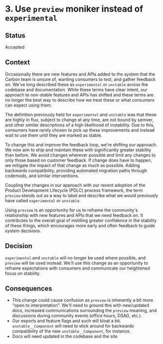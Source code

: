 # 3. Use `preview` moniker instead of `experimental`

## Status

Accepted

## Context

Occasionally there are new features and APIs added to the system that the Carbon
team is unsure of, wanting consumers to test, and gather feedback on. We've long
described these as `experimental` or `unstable` across the codebase and
documentation. While these terms have clear intent, our approach to non-stable
features and APIs has shifted and these terms are no longer the best way to
describe how we treat these or what consumers can expect using them.

The definition previously held for `experimental` and `unstable` was that these
are highly in flux, subject to change at any time, are not bound by semver, and
other similar descriptions of a high likelihood of instability. Due to this,
consumers have rarely chosen to pick up these improvements and instead wait to
use them until they are marked as stable.

To change this and improve the feedback loop, we're shifting our approach. We
now aim to ship and maintain these with significantly greater stability than
before. We avoid changes wherever possible and limit any changes to only those
based on customer feedback. If change does have to happen, we mitigate the
impact of that change as much as possible. Adding backwards compatibility,
providing automated migration paths through codemods, and similar interventions.

Coupling the changes in our approach with our recent adoption of the Product
Development Lifecycle (PDLC) process framework, the term `preview` stands out as
a way to label and describe what we would previously have called `experimental`
or `unstable`.

Using `preview` is an opportunity for us to reframe the community's relationship
with new features and APIs that we need feedback on. It contributes to the
overall goal of instilling greater confidence in the stability of these things,
which encourages more early and often feedback to guide system decisions.

## Decision

`experimental` and `unstable` will no longer be used where possible, and
`preview` will be used instead. We'll use this change as an opportunity to
reframe expectations with consumers and communicate our heightened focus on
stability.

## Consequences

- This change could cause confusion as `preview` is inherently a bit more "open
  to interpretation". We'll need to ground this with new/updated docs, increased
  communications surrounding the `preview` meaning, and discussions during community events
  (office hours, DSAG, etc.).
- Our exports and feature flags and such will bloat a bit. `unstable__Component`
  will need to stick around for backwards compatibility of the new
  `unstable__Component`, for instance.
- Docs will need updated in the codebase and the site

